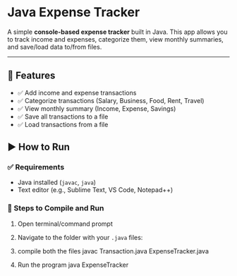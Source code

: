 # Java Expense Tracker

A simple **console-based expense tracker** built in Java. This app allows you to track income and expenses, categorize them, view monthly summaries, and save/load data to/from files.

---

## 📌 Features

- ✅ Add income and expense transactions
- ✅ Categorize transactions (Salary, Business, Food, Rent, Travel)
- ✅ View monthly summary (Income, Expense, Savings)
- ✅ Save all transactions to a file
- ✅ Load transactions from a file

## ▶️ How to Run

### ✅ Requirements

- Java installed (`javac`, `java`)
- Text editor (e.g., Sublime Text, VS Code, Notepad++)

### 🔧 Steps to Compile and Run

1. Open terminal/command prompt
2. Navigate to the folder with your `.java` files:

1. compile both the files
   javac Transaction.java ExpenseTracker.java
2. Run the program
    java ExpenseTracker
